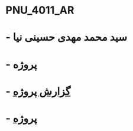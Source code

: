 # PNU_4011_AR
# - سید محمد مهدی حسینی نیا
# - پروژه
# - [گزارش پروژه](Gozaresh_p.pdf)
# - [پروژه](FinalProject..pdf)
